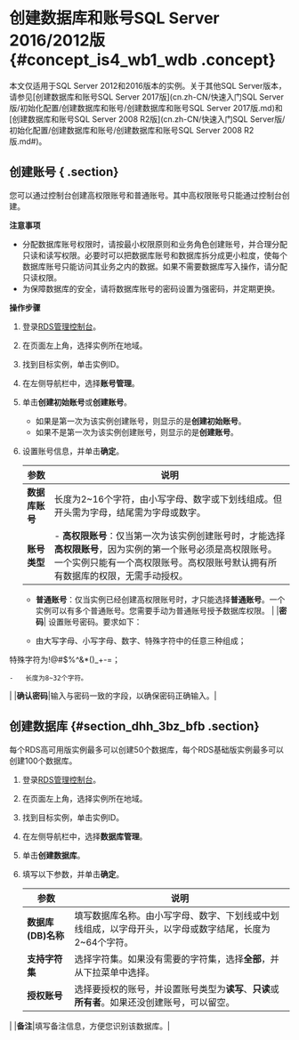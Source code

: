 # 创建数据库和账号SQL Server 2016/2012版 {#concept_is4_wb1_wdb .concept}

本文仅适用于SQL Server 2012和2016版本的实例。关于其他SQL Server版本，请参见[创建数据库和账号SQL Server 2017版](cn.zh-CN/快速入门SQL Server版/初始化配置/创建数据库和账号/创建数据库和账号SQL Server 2017版.md)和[创建数据库和账号SQL Server 2008 R2版](cn.zh-CN/快速入门SQL Server版/初始化配置/创建数据库和账号/创建数据库和账号SQL Server 2008 R2版.md#)。

## 创建账号 { .section}

您可以通过控制台创建高权限账号和普通账号。其中高权限账号只能通过控制台创建。

**注意事项**

-   分配数据库账号权限时，请按最小权限原则和业务角色创建账号，并合理分配只读和读写权限。必要时可以把数据库账号和数据库拆分成更小粒度，使每个数据库账号只能访问其业务之内的数据。如果不需要数据库写入操作，请分配只读权限。
-   为保障数据库的安全，请将数据库账号的密码设置为强密码，并定期更换。

**操作步骤**

1.  登录[RDS管理控制台](https://rds.console.aliyun.com/)。
2.  在页面左上角，选择实例所在地域。
3.  找到目标实例，单击实例ID。
4.  在左侧导航栏中，选择**账号管理**。
5.  单击**创建初始账号**或**创建账号**。
    -   如果是第一次为该实例创建账号，则显示的是**创建初始账号**。
    -   如果不是第一次为该实例创建账号，则显示的是**创建账号**。
6.  设置账号信息，并单击**确定**。

    |参数|说明|
    |--|--|
    |**数据库账号**|长度为2~16个字符，由小写字母、数字或下划线组成。但开头需为字母，结尾需为字母或数字。|
    |**账号类型**|     -   **高权限账号**：仅当第一次为该实例创建账号时，才能选择**高权限账号**，因为实例的第一个账号必须是高权限账号。一个实例只能有一个高权限账号。高权限账号默认拥有所有数据库的权限，无需手动授权。
    -   **普通账号**：仅当实例已经创建高权限账号时，才只能选择**普通账号**。一个实例可以有多个普通账号。您需要手动为普通账号授予数据库权限。
 |
    |**密码**| 设置账号密码。要求如下：

     -   由大写字母、小写字母、数字、特殊字符中的任意三种组成；

特殊字符为!@\#$%^&\*\(\)\_+-=；

    -   长度为8~32个字符。

 |
    |**确认密码**|输入与密码一致的字段，以确保密码正确输入。|


## 创建数据库 {#section_dhh_3bz_bfb .section}

每个RDS高可用版实例最多可以创建50个数据库，每个RDS基础版实例最多可以创建100个数据库。

1.  登录[RDS管理控制台](https://rds.console.aliyun.com/)。
2.  在页面左上角，选择实例所在地域。
3.  找到目标实例，单击实例ID。
4.  在左侧导航栏中，选择**数据库管理**。
5.  单击**创建数据库**。
6.  填写以下参数，并单击**确定**。

    |参数|说明|
    |--|--|
    |**数据库\(DB\)名称**|填写数据库名称。由小写字母、数字、下划线或中划线组成，以字母开头，以字母或数字结尾，长度为2~64个字符。|
    |**支持字符集**|选择字符集。如果没有需要的字符集，选择**全部**，并从下拉菜单中选择。|
    |**授权账号**|选择要授权的账号，并设置账号类型为**读写**、**只读**或**所有者**。如果还没创建账号，可以留空。

|
    |**备注**|填写备注信息，方便您识别该数据库。|



